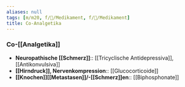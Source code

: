 ```yaml
---
aliases: null
tags: [m/m20, f/💊/Medikament, f/💊/Medikament]
title: Co-Analgetika
---
```

### Co-[[Analgetika]]
- **Neuropathische [[Schmerz]]**:: [[Tricyclische Antidepressiva]], [[Antikonvulsiva]]
- **[[Hirndruck]], Nervenkompression**:: [[Glucocorticoide]]
- **[[Knochen]][[Metastasen]]/-[[Schmerz]]en**:: [[Biphosphonate]]